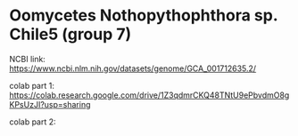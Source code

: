 # Oomycetes Nothopythophthora sp. Chile5 (group 7)

NCBI link: https://www.ncbi.nlm.nih.gov/datasets/genome/GCA_001712635.2/

colab part 1: https://colab.research.google.com/drive/1Z3qdmrCKQ48TNtU9ePbvdmO8gKPsUzJI?usp=sharing

colab part 2: 
